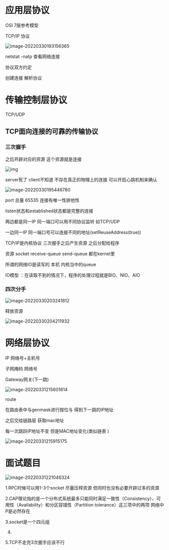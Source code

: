# 应用层协议

OSI 7层参考模型

TCP/IP 协议

![image-20220330193156365](C:\Users\12432\AppData\Roaming\Typora\typora-user-images\image-20220330193156365.png)

netstat -natp 查看网络连接

协议双方约定

创建连接 解析协议



# 传输控制层协议

TCP/UDP

## TCP面向连接的可靠的传输协议

### 三次握手

之后开辟对应的资源 这个资源就是连接

![img](https://img-blog.csdn.net/20170104214009596?watermark/2/text/aHR0cDovL2Jsb2cuY3Nkbi5uZXQvd2h1c2xlaQ==/font/5a6L5L2T/fontsize/400/fill/I0JBQkFCMA==/dissolve/70/gravity/Center)

server死了 client不知道 不存在真正的物理上的连接 可以开启心跳机制来确认

![image-20220330195446780](C:\Users\12432\AppData\Roaming\Typora\typora-user-images\image-20220330195446780.png)

port 总量 65535 连接有唯一性排他性

listen状态和established状态都是完整的连接

两边都是同一IP 同一端口可以用不同协议监听 如TCP/UDP

一边同一IP 同一端口号可以连接不同的地址(setReuseAddress(true))

TCP/IP是内核协议 三次握手之后产生资源 之后分配给程序

资源 socket receive-queue send-queue 都在kernel里

所谓的网络IO是读写的 本机  内核当中的queue

IO模型 ：在读取不到的情况下，程序的处理过程就是BIO、NIO、AIO

### 四次分手

![image-20220330203241812](C:\Users\12432\AppData\Roaming\Typora\typora-user-images\image-20220330203241812.png)

释放资源

![image-20220330204211932](C:\Users\12432\AppData\Roaming\Typora\typora-user-images\image-20220330204211932.png)



# 网络层协议

IP 网络号+主机号

子网掩码 网络号

Gateway网关(下一跳)

![image-20220331215601814](C:\Users\12432\AppData\Roaming\Typora\typora-user-images\image-20220331215601814.png)

route

在路由表中与genmask进行按位与 得到下一跳的IP地址

之后交给链路层 获取mac地址 

每一次跳跃IP地址不变 但是MAC地址变化(类似链表 )

![image-20220331215915175](C:\Users\12432\AppData\Roaming\Typora\typora-user-images\image-20220331215915175.png)



# 面试题目

![image-20220331221046324](C:\Users\12432\AppData\Roaming\Typora\typora-user-images\image-20220331221046324.png)

1.RPC时候可以用1-3个socket 尽量压榨资源 但同时也没有必要开辟过多的资源

2.CAP理论指的是一个分布式系统最多只能同时满足一致性（Consistency）、可用性（Availability）和分区容错性（Partition tolerance）这三项中的两项 网络中P是必然存在

3.socket是一个四元组

4.

5.TCP不走完3次握手应该不行

